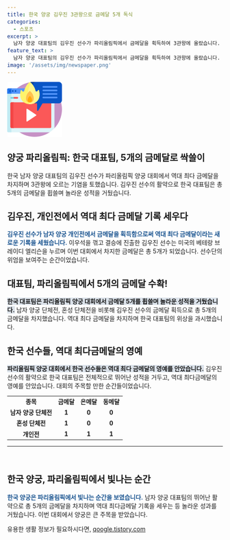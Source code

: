 ```yaml
---
title: 한국 양궁 김우진 3관왕으로 금메달 5개 독식
categories:
  - 스포츠
excerpt: >
  남자 양궁 대표팀의 김우진 선수가 파리올림픽에서 금메달을 획득하여 3관왕에 올랐습니다. 김우진은 미국의 베테랑 브레이디 엘리슨을 상대로 결승에서 승리하며 역대 최다 금메달인 5개를 획득했습니다. 또한, 남자 단체전과 혼성 단체전 금메달에 이어 3관왕에 등극했고, 한국 양궁은 총 5개의 금메달을 휩쓸며 엄청난 성적을 거뒀습니다.
feature_text: >
  남자 양궁 대표팀의 김우진 선수가 파리올림픽에서 금메달을 획득하여 3관왕에 올랐습니다. 김우진은 미국의 베테랑 브레이디 엘리슨을 상대로 결승에서 승리하며 역대 최다 금메달인 5개를 획득했습니다. 또한, 남자 단체전과 혼성 단체전 금메달에 이어 3관왕에 등극했고, 한국 양궁은 총 5개의 금메달을 휩쓸며 엄청난 성적을 거뒀습니다.
image: '/assets/img/newspaper.png'
---
```


<p><img src="/assets/img/news.png" alt="rentncar 속보" /></p>

<h2>양궁 파리올림픽: 한국 대표팀, 5개의 금메달로 싹쓸이</h2>

<p data-ke-size="size16">한국 남자 양궁 대표팀의 김우진 선수가 파리올림픽 양궁 대회에서 역대 최다 금메달을 차지하며 3관왕에 오르는 기염을 토했습니다. 김우진 선수의 활약으로 한국 대표팀은 총 5개의 금메달을 휩쓸며 놀라운 성적을 거뒀습니다.</p>

<h2 data-ke-size="size26">김우진, 개인전에서 역대 최다 금메달 기록 세우다</h2>

<p><span style="color: #1a5490;"><b>김우진 선수가 남자 양궁 개인전에서 금메달을 획득함으로써 역대 최다 금메달이라는 새로운 기록을 세웠습니다.</b></span> 이우석을 꺾고 결승에 진출한 김우진 선수는 미국의 베테랑 브레이디 엘리슨을 누르며 이번 대회에서 차지한 금메달은 총 5개가 되었습니다. 선수단의 위엄을 보여주는 순간이었습니다.</p>

<h2 data-ke-size="size26">대표팀, 파리올림픽에서 5개의 금메달 수확!</h2>

<p><b><span style="background-color: #21538527;">한국 대표팀은 파리올림픽 양궁 대회에서 금메달 5개를 휩쓸며 놀라운 성적을 거뒀습니다.</span></b> 남자 양궁 단체전, 혼성 단체전을 비롯해 김우진 선수의 금메달 획득으로 총 5개의 금메달을 차지했습니다. 역대 최다 금메달을 차지하며 한국 대표팀의 위상을 과시했습니다.</p>

<h2 data-ke-size="size26">한국 선수들, 역대 최다금메달의 영예</h2>

<p><b><span style="background-color: #21538527;">파리올림픽 양궁 대회에서 한국 선수들은 역대 최다 금메달의 영예를 안았습니다.</span></b> 김우진 선수의 활약으로 한국 대표팀은 전체적으로 뛰어난 성적을 거두고, 역대 최다금메달의 영예를 안았습니다. 대회의 주목할 만한 순간들이었습니다.</p>

<table>
    <tbody>
        <tr>
            <td style="text-align: center; height: 17px;"><b>종목</b></td>
            <td style="text-align: center; height: 17px;"><b>금메달</b></td>
            <td style="text-align: center; height: 17px;"><b>은메달</b></td>
            <td style="text-align: center; height: 17px;"><b>동메달</b></td>
        </tr>
        <tr>
            <td style="text-align: center; height: 17px;"><b>남자 양궁 단체전</b></td>
            <td style="text-align: center; height: 17px;"><b>1</b></td>
            <td style="text-align: center; height: 17px;"><b>0</b></td>
            <td style="text-align: center; height: 17px;"><b>0</b></td>
        </tr>
        <tr>
            <td style="text-align: center; height: 17px;"><b>혼성 단체전</b></td>
            <td style="text-align: center; height: 17px;"><b>1</b></td>
            <td style="text-align: center; height: 17px;"><b>0</b></td>
            <td style="text-align: center; height: 17px;"><b>0</b></td>
        </tr>
        <tr>
            <td style="text-align: center; height: 17px;"><b>개인전</b></td>
            <td style="text-align: center; height: 17px;"><b>1</b></td>
            <td style="text-align: center; height: 17px;"><b>1</b></td>
            <td style="text-align: center; height: 17px;"><b>1</b></td>
        </tr>
    </tbody>
</table>

<hr>

<p data-ke-size="size16">&nbsp;</p>

<h2 data-ke-size="size26">한국 양궁, 파리올림픽에서 빛나는 순간</h2>

<p><span style="color: #1a5490;"><b>한국 양궁은 파리올림픽에서 빛나는 순간을 보였습니다.</b></span> 남자 양궁 대표팀의 뛰어난 활약으로 총 5개의 금메달을 차지하며 역대 최다금메달 기록을 세우는 등 놀라운 성과를 거뒀습니다. 이번 대회에서 양궁은 큰 주목을 받았습니다.</p>
유용한 생활 정보가 필요하시다면, <a href="https://qoogle.tistory.com" rel="dofollow">qoogle.tistory.com</a>


